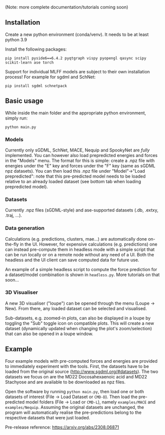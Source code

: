 (Note: more complete documentation/tutorials coming soon)

## Installation

Create a new python environment (conda/venv). It needs to be at least python 3.9

Install the following packages:

`pip install pyside6==6.4.2 pyqtgraph vispy pyopengl qasync scipy scikit-learn ase torch`

Support for individual MLFF models are subject to their own installation process! For example for sgdml and SchNet:

`pip install sgdml schnetpack`

## Basic usage

While inside the main folder and the appropriate python environment, simply run:

`python main.py`

### Models

Currently only sGDML, SchNet, MACE, Nequip and SpookyNet are _fully_ implemented. You can however also load prepredicted energies and forces in the "Models" menu. The format for this is simple: create a .npz file with energies under the "E" key and forces under the "F" key (same as sGDML npz datasets). You can then load this .npz file under "Model"->"Load prepredicted": note that this pre-predicted model needs to be loaded relative to an already loaded dataset (see bottom tab when loading prepredicted model).

### Datasets

Currently .npz files (sGDML-style) and ase-supported datasets (.db, .extxy, .traj, ...).

### Data generation

Calculations (e.g. predictions, clusters, mae...) are automatically done on-the-fly in the UI. However, for expensive calculations (e.g. predictions) one can instead pre-compute them in headless mode with a simple script that can be run locally or on a remote node without any need of a UI. Both the headless and the UI client can save computed data for future use. 

An example of a simple headless script to compute the force prediction for a dataset/model combination is shown in `headless.py`. More tutorials on that soon...

### 3D Visualiser 

A new 3D visualiser ("loupe") can be opened through the menu (Loupe -> New). From there, any loaded dataset can be selected and visualised. 

Sub-datasets, e.g. zoomed-in plots, can also be displayed in a loupe by toggling the "Sub" toggle icon on compatible plots. This will create a new dataset (dynamically updated when changing the plot's zoom/selection) that can also be opened in a loupe window.

## Example

Four example models with pre-computed forces and energies are provided to immediately experiment with the tools. First, the datasets have to be loaded from the original source (http://www.sgdml.org/#datasets). The two datasets we focus on are the MD22 Docosahexaenoic acid and MD22 Stachyose and are available to be downloaded as npz files. 

Open the software by running `python main.py`, then load one or both datasets of interest (File -> Load Dataset or `CMD-D`). Then load the pre-predicted model folders (File -> Load or `CMD-L`), namely `examples/MACE` and `examples/Nequip`. Assuming the original datasets are unchanged, the program will automatically realise the pre-predictions belong to the respective datasets that were just loaded.

Pre-release reference: https://arxiv.org/abs/2308.06871 

